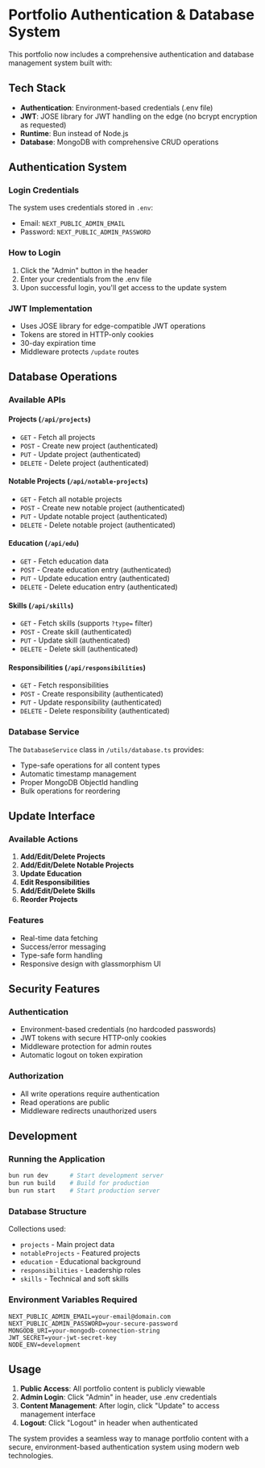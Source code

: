 # Portfolio Authentication & Database System

This portfolio now includes a comprehensive authentication and database management system built with:

## Tech Stack

- **Authentication**: Environment-based credentials (.env file)
- **JWT**: JOSE library for JWT handling on the edge (no bcrypt encryption as requested)
- **Runtime**: Bun instead of Node.js
- **Database**: MongoDB with comprehensive CRUD operations

## Authentication System

### Login Credentials

The system uses credentials stored in `.env`:

- Email: `NEXT_PUBLIC_ADMIN_EMAIL`
- Password: `NEXT_PUBLIC_ADMIN_PASSWORD`

### How to Login

1. Click the "Admin" button in the header
2. Enter your credentials from the .env file
3. Upon successful login, you'll get access to the update system

### JWT Implementation

- Uses JOSE library for edge-compatible JWT operations
- Tokens are stored in HTTP-only cookies
- 30-day expiration time
- Middleware protects `/update` routes

## Database Operations

### Available APIs

#### Projects (`/api/projects`)

- `GET` - Fetch all projects
- `POST` - Create new project (authenticated)
- `PUT` - Update project (authenticated)
- `DELETE` - Delete project (authenticated)

#### Notable Projects (`/api/notable-projects`)

- `GET` - Fetch all notable projects
- `POST` - Create new notable project (authenticated)
- `PUT` - Update notable project (authenticated)
- `DELETE` - Delete notable project (authenticated)

#### Education (`/api/edu`)

- `GET` - Fetch education data
- `POST` - Create education entry (authenticated)
- `PUT` - Update education entry (authenticated)
- `DELETE` - Delete education entry (authenticated)

#### Skills (`/api/skills`)

- `GET` - Fetch skills (supports `?type=` filter)
- `POST` - Create skill (authenticated)
- `PUT` - Update skill (authenticated)
- `DELETE` - Delete skill (authenticated)

#### Responsibilities (`/api/responsibilities`)

- `GET` - Fetch responsibilities
- `POST` - Create responsibility (authenticated)
- `PUT` - Update responsibility (authenticated)
- `DELETE` - Delete responsibility (authenticated)

### Database Service

The `DatabaseService` class in `/utils/database.ts` provides:

- Type-safe operations for all content types
- Automatic timestamp management
- Proper MongoDB ObjectId handling
- Bulk operations for reordering

## Update Interface

### Available Actions

1. **Add/Edit/Delete Projects**
2. **Add/Edit/Delete Notable Projects**
3. **Update Education**
4. **Edit Responsibilities**
5. **Add/Edit/Delete Skills**
6. **Reorder Projects**

### Features

- Real-time data fetching
- Success/error messaging
- Type-safe form handling
- Responsive design with glassmorphism UI

## Security Features

### Authentication

- Environment-based credentials (no hardcoded passwords)
- JWT tokens with secure HTTP-only cookies
- Middleware protection for admin routes
- Automatic logout on token expiration

### Authorization

- All write operations require authentication
- Read operations are public
- Middleware redirects unauthorized users

## Development

### Running the Application

```bash
bun run dev      # Start development server
bun run build    # Build for production
bun run start    # Start production server
```

### Database Structure

Collections used:

- `projects` - Main project data
- `notableProjects` - Featured projects
- `education` - Educational background
- `responsibilities` - Leadership roles
- `skills` - Technical and soft skills

### Environment Variables Required

```env
NEXT_PUBLIC_ADMIN_EMAIL=your-email@domain.com
NEXT_PUBLIC_ADMIN_PASSWORD=your-secure-password
MONGODB_URI=your-mongodb-connection-string
JWT_SECRET=your-jwt-secret-key
NODE_ENV=development
```

## Usage

1. **Public Access**: All portfolio content is publicly viewable
2. **Admin Login**: Click "Admin" in header, use .env credentials
3. **Content Management**: After login, click "Update" to access management interface
4. **Logout**: Click "Logout" in header when authenticated

The system provides a seamless way to manage portfolio content with a secure, environment-based authentication system using modern web technologies.

